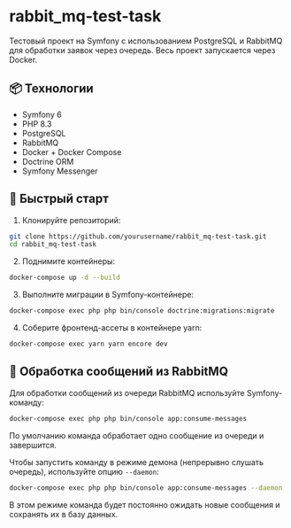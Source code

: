 # rabbit_mq-test-task

Тестовый проект на Symfony с использованием PostgreSQL и RabbitMQ для обработки заявок через очередь. Весь проект запускается через Docker.

## 📦 Технологии

- Symfony 6
- PHP 8.3
- PostgreSQL
- RabbitMQ
- Docker + Docker Compose
- Doctrine ORM
- Symfony Messenger

## 🚀 Быстрый старт

1. Клонируйте репозиторий:

```bash
git clone https://github.com/yourusername/rabbit_mq-test-task.git
cd rabbit_mq-test-task
```
2. Поднимите контейнеры:
```bash
docker-compose up -d --build
```
3. Выполните миграции в Symfony-контейнере:
```bash
docker-compose exec php php bin/console doctrine:migrations:migrate
```
4. Соберите фронтенд-ассеты в контейнере yarn:
```bash
docker-compose exec yarn yarn encore dev
```

## 📨 Обработка сообщений из RabbitMQ

Для обработки сообщений из очереди RabbitMQ используйте Symfony-команду:

```bash
docker-compose exec php php bin/console app:consume-messages
```

По умолчанию команда обработает одно сообщение из очереди и завершится.

Чтобы запустить команду в режиме демона (непрерывно слушать очередь), используйте опцию `--daemon`:

```bash
docker-compose exec php php bin/console app:consume-messages --daemon
```

В этом режиме команда будет постоянно ожидать новые сообщения и сохранять их в базу данных.